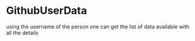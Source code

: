 # GithubUserData
using the username of the person one can get the list of data available with all the details
